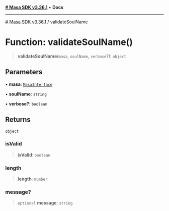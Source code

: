 [**# Masa SDK v3.36.1**](../README.md) • **Docs**

***

[# Masa SDK v3.36.1](../globals.md) / validateSoulName

# Function: validateSoulName()

> **validateSoulName**(`masa`, `soulName`, `verbose`?): `object`

## Parameters

• **masa**: [`MasaInterface`](../interfaces/MasaInterface.md)

• **soulName**: `string`

• **verbose?**: `boolean`

## Returns

`object`

### isValid

> **isValid**: `boolean`

### length

> **length**: `number`

### message?

> `optional` **message**: `string`
